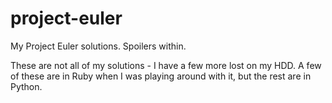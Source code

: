 project-euler
=============

My Project Euler solutions. Spoilers within.

These are not all of my solutions - I have a few more lost on my HDD. A few of these are in Ruby when I was playing around
with it, but the rest are in Python.
